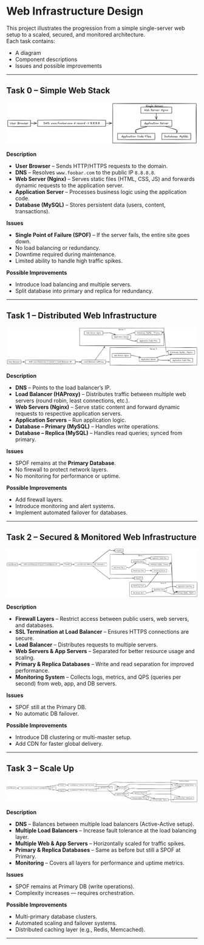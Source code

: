 # Web Infrastructure Design

This project illustrates the progression from a simple single-server web setup to a scaled, secured, and monitored architecture.  
Each task contains:
- A diagram
- Component descriptions
- Issues and possible improvements

---

## Task 0 – Simple Web Stack

![Simple Web Stack](0-simple_web_stack.png)

**Description**
- **User Browser** – Sends HTTP/HTTPS requests to the domain.
- **DNS** – Resolves `www.foobar.com` to the public IP `8.8.8.8`.
- **Web Server (Nginx)** – Serves static files (HTML, CSS, JS) and forwards dynamic requests to the application server.
- **Application Server** – Processes business logic using the application code.
- **Database (MySQL)** – Stores persistent data (users, content, transactions).

**Issues**
- **Single Point of Failure (SPOF)** – If the server fails, the entire site goes down.
- No load balancing or redundancy.
- Downtime required during maintenance.
- Limited ability to handle high traffic spikes.

**Possible Improvements**
- Introduce load balancing and multiple servers.
- Split database into primary and replica for redundancy.

---

## Task 1 – Distributed Web Infrastructure

![Distributed Web Infrastructure](1-distributed_web_infrastructure.png)

**Description**
- **DNS** – Points to the load balancer’s IP.
- **Load Balancer (HAProxy)** – Distributes traffic between multiple web servers (round robin, least connections, etc.).
- **Web Servers (Nginx)** – Serve static content and forward dynamic requests to respective application servers.
- **Application Servers** – Run application logic.
- **Database – Primary (MySQL)** – Handles write operations.
- **Database – Replica (MySQL)** – Handles read queries; synced from primary.

**Issues**
- SPOF remains at the **Primary Database**.
- No firewall to protect network layers.
- No monitoring for performance or uptime.

**Possible Improvements**
- Add firewall layers.
- Introduce monitoring and alert systems.
- Implement automated failover for databases.

---

## Task 2 – Secured & Monitored Web Infrastructure

![Secured & Monitored Web Infrastructure](2-secured_and_monitored_web_infrastructure.png)

**Description**
- **Firewall Layers** – Restrict access between public users, web servers, and databases.
- **SSL Termination at Load Balancer** – Ensures HTTPS connections are secure.
- **Load Balancer** – Distributes requests to multiple servers.
- **Web Servers & App Servers** – Separated for better resource usage and scaling.
- **Primary & Replica Databases** – Write and read separation for improved performance.
- **Monitoring System** – Collects logs, metrics, and QPS (queries per second) from web, app, and DB servers.

**Issues**
- SPOF still at the Primary DB.
- No automatic DB failover.

**Possible Improvements**
- Introduce DB clustering or multi-master setup.
- Add CDN for faster global delivery.

---

## Task 3 – Scale Up

![Scale Up Infrastructure](3-scale_up.png)

**Description**
- **DNS** – Balances between multiple load balancers (Active-Active setup).
- **Multiple Load Balancers** – Increase fault tolerance at the load balancing layer.
- **Multiple Web & App Servers** – Horizontally scaled for traffic spikes.
- **Primary & Replica Databases** – Same as before but still a SPOF at Primary.
- **Monitoring** – Covers all layers for performance and uptime metrics.

**Issues**
- SPOF remains at Primary DB (write operations).
- Complexity increases — requires orchestration.

**Possible Improvements**
- Multi-primary database clusters.
- Automated scaling and failover systems.
- Distributed caching layer (e.g., Redis, Memcached).

---

